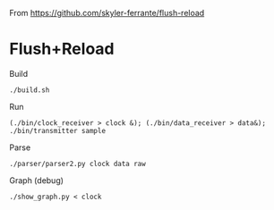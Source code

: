 From https://github.com/skyler-ferrante/flush-reload
# Flush+Reload

Build
```
./build.sh
```

Run
```
(./bin/clock_receiver > clock &); (./bin/data_receiver > data&); ./bin/transmitter sample
```

Parse
```
./parser/parser2.py clock data raw
```

Graph (debug)
```
./show_graph.py < clock
```
